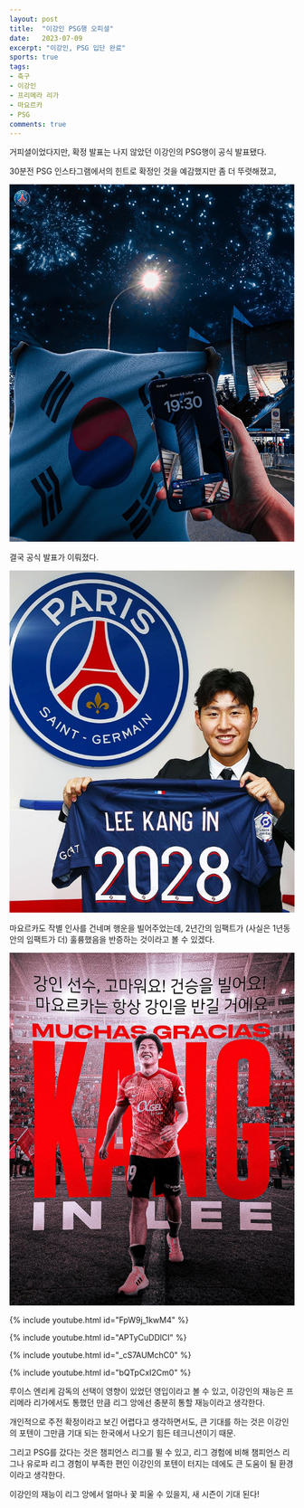 ```yaml
---
layout: post
title:  "이강인 PSG행 오피셜"
date:   2023-07-09
excerpt: "이강인, PSG 입단 완료"
sports: true
tags:
- 축구
- 이강인
- 프리메라 리가
- 마요르카
- PSG
comments: true
---
```


거피셜이었다지만, 확정 발표는 나지 않았던 이강인의 PSG행이 공식 발표됐다.

30분전 PSG 인스타그램에서의 힌트로 확정인 것을 예감했지만 좀 더 뚜렷해졌고,

![](/img/2023/psg_leekangin_01.png)

결국 공식 발표가 이뤄졌다.

![](/img/2023/psg_leekangin_02.png)

마요르카도 작별 인사를 건네며 행운을 빌어주었는데, 2년간의 임팩트가 (사실은 1년동안의 임팩트가 더) 훌륭했음을 반증하는 것이라고 볼 수 있겠다.

![](/img/2023/psg_leekangin_03.png)


{% include youtube.html id="FpW9j_1kwM4" %}

{% include youtube.html id="APTyCuDDlCI" %}

{% include youtube.html id="_cS7AUMchC0" %}

{% include youtube.html id="bQTpCxI2Cm0" %}

루이스 엔리케 감독의 선택이 영향이 있었던 영입이라고 볼 수 있고, 이강인의 재능은 프리메라 리가에서도 통했던 만큼 리그 앙에선 충분히 통할 재능이라고 생각한다.

개인적으로 주전 확정이라고 보긴 어렵다고 생각하면서도, 큰 기대를 하는 것은 이강인의 포텐이 그만큼 기대 되는 한국에서 나오기 힘든 테크니션이기 때문.

그리고 PSG를 갔다는 것은 챔피언스 리그를 뛸 수 있고, 리그 경험에 비해 챔피언스 리그나 유로파 리그 경험이 부족한 편인 이강인의 포텐이 터지는 데에도 큰 도움이 될 환경이라고 생각한다.

이강인의 재능이 리그 앙에서 얼마나 꽃 피울 수 있을지, 새 시즌이 기대 된다!
